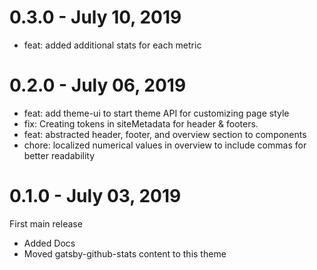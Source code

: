 # 0.3.0 - July 10, 2019

- feat: added additional stats for each metric

# 0.2.0 - July 06, 2019

- feat: add theme-ui to start theme API for customizing page style
- fix: Creating tokens in siteMetadata for header & footers.
- feat: abstracted header, footer, and overview section to components
- chore: localized numerical values in overview to include commas for better readability

# 0.1.0 - July 03, 2019

First main release

- Added Docs
- Moved gatsby-github-stats content to this theme
